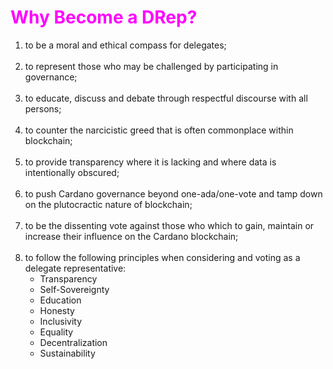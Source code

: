 # <span style="color:magenta">Why Become a DRep?</span>

1. to be a moral and ethical compass for delegates;
<br></br>
3. to represent those who may be challenged by participating in governance;
<br></br>
5. to educate, discuss and debate through respectful discourse with all persons;
<br></br>
6. to counter the narcicistic greed that is often commonplace within blockchain;
<br></br>
7. to provide transparency where it is lacking and where data is intentionally obscured;
<br></br>
8. to push Cardano governance beyond one-ada/one-vote and tamp down on the plutocractic nature of blockchain;
<br></br>
9. to be the dissenting vote against those who which to gain, maintain or increase their influence on the Cardano blockchain;
<br></br>
10. to follow the following principles when considering and voting as a delegate representative:
    - Transparency
    - Self-Sovereignty
    - Education
    - Honesty
    - Inclusivity
    - Equality
    - Decentralization
    - Sustainability
